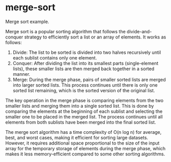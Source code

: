 # merge-sort

Merge sort example.

Merge sort is a popular sorting algorithm that follows the divide-and-conquer
strategy to efficiently sort a list or an array of elements. It works as follows:

1. Divide: The list to be sorted is divided into two halves recursively until
   each sublist contains only one element.
2. Conquer: After dividing the list into its smallest parts (single-element lists),
   these smaller lists are then merged back together in a sorted manner.
3. Merge: During the merge phase, pairs of smaller sorted lists are merged into
   larger sorted lists. This process continues until there is only one sorted
   list remaining, which is the sorted version of the original list.

The key operation in the merge phase is comparing elements from the two smaller
lists and merging them into a single sorted list. This is done by comparing the
elements at the beginning of each sublist and selecting the smaller one to be
placed in the merged list. The process continues until all elements from both
sublists have been merged into the final sorted list.

The merge sort algorithm has a time complexity of O(n log n) for average, best,
and worst cases, making it efficient for sorting large datasets. However, it
requires additional space proportional to the size of the input array for the
temporary storage of elements during the merge phase, which makes it less
memory-efficient compared to some other sorting algorithms.

